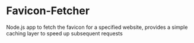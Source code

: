 # Favicon-Fetcher
Node.js app to fetch the favicon for a specified website, provides a simple caching layer to speed up subsequent requests